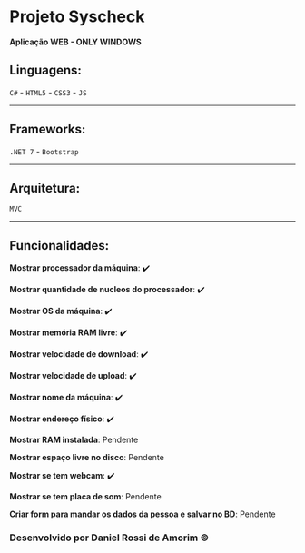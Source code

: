 ﻿<h1>Projeto Syscheck</h1>
<p><strong>Aplicação WEB - ONLY WINDOWS</strong></p>


## Linguagens:
`C#` - `HTML5` - `CSS3` - `JS`
<hr>

## Frameworks:
`.NET 7` - `Bootstrap`
<hr>

## Arquitetura:
`MVC`
<hr>

## Funcionalidades:

<p><strong>Mostrar processador da máquina</strong>: ✔️</p>
<p><strong>Mostrar quantidade de nucleos do processador</strong>: ✔️</p>
<p><strong>Mostrar OS da máquina</strong>: ✔️</p>
<p><strong>Mostrar memória RAM livre</strong>: ✔️</p>
<p><strong>Mostrar velocidade de download</strong>: ✔️</p>
<p><strong>Mostrar velocidade de upload</strong>: ✔️</p>
<p><strong>Mostrar nome da máquina</strong>: ✔️</p>
<p><strong>Mostrar endereço físico</strong>: ✔️</p>
<p><strong>Mostrar RAM instalada</strong>: Pendente</p>
<p><strong>Mostrar espaço livre no disco</strong>: Pendente</p>
<p><strong>Mostrar se tem webcam</strong>: ✔️</p>
<p><strong>Mostrar se tem placa de som</strong>: Pendente</p>
<p><strong>Criar form para mandar os dados da pessoa e salvar no BD</strong>: Pendente</p>

### Desenvolvido por Daniel Rossi de Amorim &copy;


